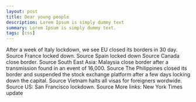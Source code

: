 ```yaml
---
layout: post
title: Dear young people
description: Lorem Ipsum is simply dummy text
summary: Lorem Ipsum is simply dummy text.
tags: [css]
---
```


After a week of Italy lockdown, we see
EU closed its borders in 30 day. Source
France locked down. Source
Spain locked down Source
Canada close border. Source
 South East Asia:
Malaysia close border after a transmission found in an event of 16,000. Source
The Philippines closed its border and suspended the stock exchange platform after a few days locking down the capital. Source
Vietnam halts all visas for foreigners wordwide. Source
US:
San Francisco lockdown. Source
More links:
New York Times update
